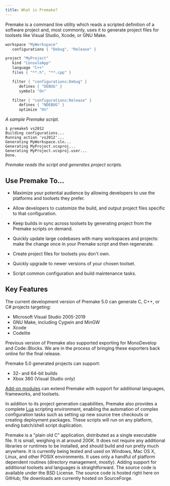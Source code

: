 ```yaml
---
title: What is Premake?
---
```


Premake is a command line utility which reads a scripted definition of a software project and, most commonly, uses it to generate project files for toolsets like Visual Studio, Xcode, or GNU Make.

```lua
workspace "MyWorkspace"
   configurations { "Debug", "Release" }

project "MyProject"
   kind "ConsoleApp"
   language "C++"
   files { "**.h", "**.cpp" }

   filter { "configurations:Debug" }
      defines { "DEBUG" }
      symbols "On"

   filter { "configurations:Release" }
      defines { "NDEBUG" }
      optimize "On"
```
*A sample Premake script.*

```
$ premake5 vs2012
Building configurations...
Running action 'vs2012'...
Generating MyWorkspace.sln...
Generating MyProject.vcxproj...
Generating MyProject.vcxproj.user...
Done.
```
*Premake reads the script and generates project scripts.*


## Use Premake To…

* Maximize your potential audience by allowing developers to use the platforms and toolsets they prefer.

* Allow developers to customize the build, and output project files specific to that configuration.

* Keep builds in sync across toolsets by generating project from the Premake scripts on demand.

* Quickly update large codebases with many workspaces and projects: make the change once in your Premake script and then regenerate.

* Create project files for toolsets you don't own.

* Quickly upgrade to newer versions of your chosen toolset.

* Script common configuration and build maintenance tasks.


## Key Features

The current development version of Premake 5.0 can generate C, C++, or C# projects targeting:

* Microsoft Visual Studio 2005-2019
* GNU Make, including Cygwin and MinGW
* Xcode
* Codelite

Previous version of Premake also supported exporting for MonoDevelop and Code::Blocks. We are in the process of bringing these exporters back online for the final release.

Premake 5.0 generated projects can support:

* 32- and 64-bit builds
* Xbox 360 (Visual Studio only)

[Add-on modules](/community/modules) can extend Premake with support for additional languages, frameworks, and toolsets.

In addition to its project generation capabilities, Premake also provides a complete [Lua](http://lua.org/) scripting environment, enabling the automation of complex configuration tasks such as setting up new source tree checkouts or creating deployment packages. These scripts will run on any platform, ending batch/shell script duplication.

Premake is a "plain old C" application, distributed as a single executable file. It is small, weighing in at around 200K. It does not require any additional libraries or runtimes to be installed, and should build and run pretty much anywhere. It is currently being tested and used on Windows, Mac OS X, Linux, and other POSIX environments. It uses only a handful of platform dependent routines (directory management, mostly). Adding support for additional toolsets and languages is straightforward. The source code is available under the BSD License. The source code is hosted right here on GitHub; file downloads are currently hosted on SourceForge.
